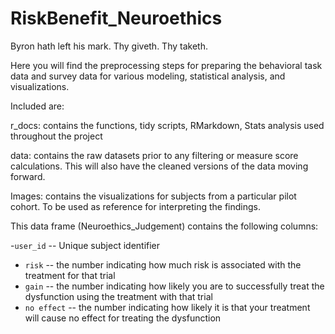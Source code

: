 # RiskBenefit_Neuroethics

Byron hath left his mark. Thy giveth. Thy taketh.

Here you will find the preprocessing steps for preparing the behavioral task data and survey data for various modeling, statistical analysis, and visualizations.

Included are:

r_docs: contains the functions, tidy scripts, RMarkdown, Stats analysis used throughout the project

data: contains the raw datasets prior to any filtering or measure score calculations. This will also have the cleaned versions of the data moving forward. 

Images: contains the visualizations for subjects from a particular pilot cohort. To be used as reference for interpreting the findings. 


This data frame (Neuroethics_Judgement) contains the following columns:

-`user_id` --  Unique subject identifier
- `risk` -- the number indicating how much risk is associated with the treatment for that trial
- `gain` -- the number indicating how likely you are to successfully treat the dysfunction using the treatment with that trial
- `no effect` -- the number indicating how likely it is that your treatment will cause no effect for treating the dysfunction
